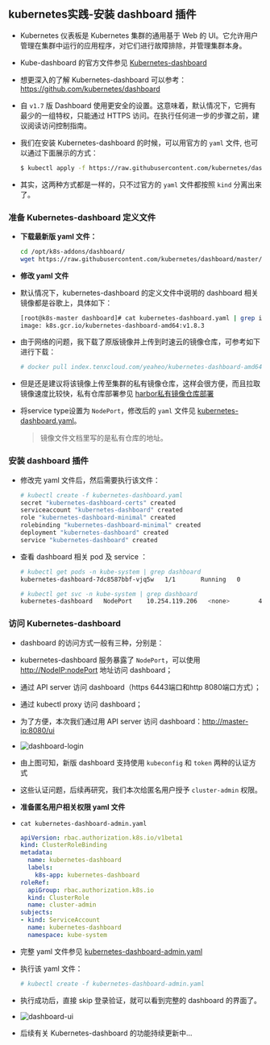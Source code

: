 ## kubernetes实践-安装 dashboard 插件
- Kubernetes 仪表板是 Kubernetes 集群的通用基于 Web 的 UI。它允许用户管理在集群中运行的应用程序，对它们进行故障排除，并管理集群本身。
- Kube-dashboard 的官方文件参见 [Kubernetes-dashboard](https://github.com/kubernetes/kubernetes/tree/master/cluster/addons/dashboard) 
- 想更深入的了解 Kubernetes-dashboard 可以参考：<https://github.com/kubernetes/dashboard>

- 自 `v1.7` 版 Dashboard 使用更安全的设置。这意味着，默认情况下，它拥有最少的一组特权，只能通过 HTTPS 访问。在执行任何进一步的步骤之前，建议阅读访问控制指南。

- 我们在安装 Kubernetes-dashboard 的时候，可以用官方的 `yaml` 文件, 也可以通过下面展示的方式：
  ``` bash
  $ kubectl apply -f https://raw.githubusercontent.com/kubernetes/dashboard/master/src/deploy/recommended/kubernetes-dashboard.yaml
  ```
- 其实，这两种方式都是一样的，只不过官方的 `yaml` 文件都按照 `kind` 分离出来了。

### 准备 Kubernetes-dashboard 定义文件
- **下载最新版 yaml 文件：**
  ``` bash
  cd /opt/k8s-addons/dashboard/
  wget https://raw.githubusercontent.com/kubernetes/dashboard/master/src/deploy/recommended/kubernetes-dashboard.yaml
  ```
- **修改 yaml 文件**
- 默认情况下，kubernetes-dashboard 的定义文件中说明的 dashboard 相关镜像都是谷歌上，具体如下：
  ``` bash
  [root@k8s-master dashboard]# cat kubernetes-dashboard.yaml | grep image
  image: k8s.gcr.io/kubernetes-dashboard-amd64:v1.8.3
  ```
- 由于网络的问题，我下载了原版镜像并上传到时速云的镜像仓库，可参考如下进行下载：
  ``` bash
  # docker pull index.tenxcloud.com/yeaheo/kubernetes-dashboard-amd64:1.8.3
  ```
- 但是还是建议将该镜像上传至集群的私有镜像仓库，这样会很方便，而且拉取镜像速度比较快，私有仓库部署参见 [harbor私有镜像仓库部署](./harbor-installation.md)

- 将service type设置为 `NodePort`，修改后的 `yaml` 文件见 [kubernetes-dashboard.yaml](https://github.com/yeaheo/kubernetes-manifests/blob/master/addons/dashboard/kubernetes-dashboard.yaml)。
  > 镜像文件文档里写的是私有仓库的地址。

### 安装 dashboard 插件
- 修改完 yaml 文件后，然后需要执行该文件：
  ``` bash
  # kubectl create -f kubernetes-dashboard.yaml 
  secret "kubernetes-dashboard-certs" created
  serviceaccount "kubernetes-dashboard" created
  role "kubernetes-dashboard-minimal" created
  rolebinding "kubernetes-dashboard-minimal" created
  deployment "kubernetes-dashboard" created
  service "kubernetes-dashboard" created
  ```
- 查看 dashboard 相关 pod 及 service ：
  ``` bash
  # kubectl get pods -n kube-system | grep dashboard
  kubernetes-dashboard-7dc8587bbf-vjq5w   1/1       Running   0          5m

  # kubectl get svc -n kube-system | grep dashboard
  kubernetes-dashboard   NodePort    10.254.119.206   <none>        443:32579/TCP    5m
  ```

### 访问 Kubernetes-dashboard
- dashboard 的访问方式一般有三种，分别是：
- kubernetes-dashboard 服务暴露了 `NodePort`，可以使用 <http://NodeIP:nodePort> 地址访问 dashboard；
- 通过 API server 访问 dashboard（https 6443端口和http 8080端口方式）；
- 通过 kubectl proxy 访问 dashboard；

- 为了方便，本次我们通过用 API server 访问 dashboard：<http://master-ip:8080/ui>

- ![dashboard-login](https://github.com/yeaheo/hello.linux/blob/master/images/dashboard-login.png)

- 由上图可知，新版 dashboard 支持使用 `kubeconfig` 和 `token` 两种的认证方式
- 这些认证问题，后续再研究，我们本次给匿名用户授予 `cluster-admin` 权限。

- **准备匿名用户相关权限 yaml 文件**
- `cat kubernetes-dashboard-admin.yaml`
  ``` yaml
  apiVersion: rbac.authorization.k8s.io/v1beta1
  kind: ClusterRoleBinding
  metadata:
    name: kubernetes-dashboard
    labels:
      k8s-app: kubernetes-dashboard
  roleRef:
    apiGroup: rbac.authorization.k8s.io
    kind: ClusterRole
    name: cluster-admin
  subjects:
  - kind: ServiceAccount
    name: kubernetes-dashboard
    namespace: kube-system
  ```
- 完整 yaml 文件参见 [kubernetes-dashboard-admin.yaml](https://github.com/yeaheo/kubernetes-manifests/blob/master/addons/dashboard/ann-user-cluster-admin.yaml)

- 执行该 yaml 文件：
  ``` bash
  # kubectl create -f kubernetes-dashboard-admin.yaml
  ```
- 执行成功后，直接 skip 登录验证，就可以看到完整的 dashboard 的界面了。

- ![dashboard-ui](https://github.com/yeaheo/hello.linux/blob/master/images/dashboard-ui.png)

- 后续有关 Kubernetes-dashboard 的功能持续更新中...


